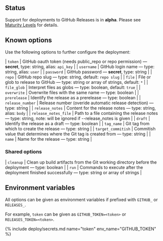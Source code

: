 ## Status

Support for deployments to GitHub Releases is in **alpha**. Please see [Maturity Levels](/user/deployment-v2#maturity-levels) for details.
## Known options

Use the following options to further configure the deployment:

| `token` | GitHub oauth token (needs public_repo or repo permission) &mdash; **secret**, type: string, alias: `api_key` |
| `username` | GitHub login name &mdash; type: string, alias: `user` |
| `password` | GitHub password &mdash; **secret**, type: string |
| `repo` | GitHub repo slug &mdash; type: string, default: `repo slug` |
| `file` | File or glob to release to GitHub &mdash; type: string or array of strings, default: `*` |
| `file_glob` | Interpret files as globs &mdash; type: boolean, default: `true` |
| `overwrite` | Overwrite files with the same name &mdash; type: boolean |
| `prerelease` | Identify the release as a prerelease &mdash; type: boolean |
| `release_number` | Release number (overide automatic release detection) &mdash; type: string |
| `release_notes` | Content for the release notes &mdash; type: string, alias: `body` |
| `release_notes_file` | Path to a file containing the release notes &mdash; type: string, note: will be ignored if --release_notes is given |
| `draft` | Identify the release as a draft &mdash; type: boolean |
| `tag_name` | Git tag from which to create the release &mdash; type: string |
| `target_commitish` | Commitish value that determines where the Git tag is created from &mdash; type: string |
| `name` | Name for the release &mdash; type: string |

### Shared options

| `cleanup` | Clean up build artifacts from the Git working directory before the deployment &mdash; type: boolean |
| `run` | Commands to execute after the deployment finished successfully &mdash; type: string or array of strings |

## Environment variables

All options can be given as environment variables if prefixed with `GITHUB_` or `RELEASES_`.

For example, `token` can be given as `GITHUB_TOKEN=<token>` or `RELEASES_TOKEN=<token>`.

{% include deploy/secrets.md name="token" env_name="GITHUB_TOKEN" %}